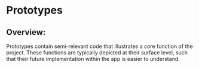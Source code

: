 # Prototypes

## Overview:

Prototypes contain semi-relevant code that illustrates a core function of the project. These functions are typically depicted at their surface level, such that their future implementation within the app is easier to understand.
